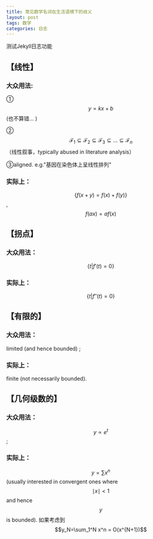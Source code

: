 ```yaml
---
title: 常见数学名词在生活语境下的歧义
layout: post
tags: 数学
categories: 日志
---
```


测试Jekyll日志功能

## 【线性】

### 大众用法:

① $$y=kx+b$$
(也不算错… )

②$$\mathcal{F}_1 \subseteq \mathcal{F}_2 \subseteq \mathcal{F}_3 \subseteq ... \subseteq \mathcal{F}_n $$ （线性叙事，typically abused in literature analysis）

③aligned. e.g."基因在染色体上呈线性排列"

### 实际上：

$$\{f(x+y)=f(x)+f(y)\}$$,
$$ f(ax)=af(x) $$

## 【拐点】

### 大众用法：

$$\{t|f'(t)=0\}$$

### 实际上：

$$\{t|f''(t)=0\}$$

## 【有限的】

###  大众用法：

limited (and hence bounded) ;

###   实际上：

finite (not necessarily bounded). 

## 【几何级数的】

###   大众用法：

$$y∝e^t$$; 

###  实际上：

$$y=\sum x^n $$ (usually interested in convergent ones where $$ \mid x \mid< 1$$ and hence $$y$$ is bounded).
如果考虑到 $$y_N=\sum_1^N x^n = O(x^{N+1})$$ 
